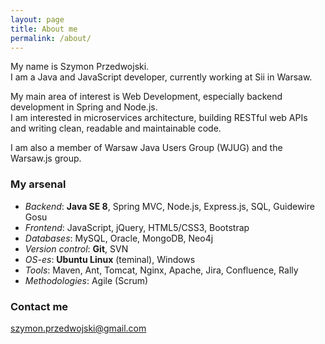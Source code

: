 ```yaml
---
layout: page
title: About me 
permalink: /about/
---
```


My name is Szymon Przedwojski.  
I am a Java and JavaScript developer, currently working at Sii in Warsaw.


My main area of interest is Web Development, especially backend development in Spring and Node.js.  
I am interested in microservices architecture, building RESTful web APIs and writing clean, readable and maintainable code.


I am also a member of Warsaw Java Users Group (WJUG) and the Warsaw.js group. 

### My arsenal
* *Backend*: **Java SE 8**, Spring MVC, Node.js, Express.js, SQL, Guidewire Gosu
* *Frontend*: JavaScript, jQuery, HTML5/CSS3, Bootstrap
* *Databases*: MySQL, Oracle, MongoDB, Neo4j
* *Version control*: **Git**, SVN
* *OS-es*: **Ubuntu Linux** (teminal), Windows
* *Tools*: Maven, Ant, Tomcat, Nginx, Apache, Jira, Confluence, Rally
* *Methodologies*: Agile (Scrum) 


### Contact me
<a href="mailto:szymon.przedwojski@gmail.com">szymon.przedwojski@gmail.com</a>
